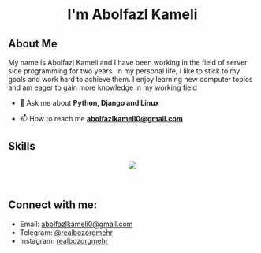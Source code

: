 <h1 align="center">I'm Abolfazl Kameli</h1>


## About Me
My name is Abolfazl Kameli and I have been working in the field of server side programming for two years.
In my personal life, i like to stick to my goals and work hard to achieve them. I enjoy learning new computer topics and am eager to gain more knowledge in my working field

- 💬 Ask me about **Python, Django and Linux**

- 📫 How to reach me **abolfazlkameli0@gmail.com**

## Skills
<p align="center">
  <a href="https://skillicons.dev">
    <img src="https://skillicons.dev/icons?i=python,django,linux,html,bash,git,github,pycharm,rabbitmq" />
  </a>
</p>

<br>

<div>

## Connect with me:
- Email: [abolfazlkameli0@gmail.com](mailto:abolfazlkameli0@gmail.com)
- Telegram: [@realbozorgmehr](https://t.me/realbozorgmehr)
- Instagram: [realbozorgmehr](https://www.instagram.com/realbozorgmehr)
</div>
